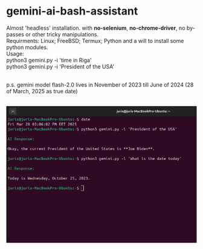 # gemini-ai-bash-assistant
Almost 'headless' installation. with <b>no-selenium</b>, <b>no-chrome-driver</b>, no by-passes or other tricky manipulations.
<br>  Requirments:
    Linux;
    FreeBSD;
    Termux;
    Python
    and
    a will to install some python modules.
<br>Usage:
<br>python3 gemini.py -i 'time in Riga'
<br>python3 gemini.py -i 'President of the USA'

<br>p.s. gemini model flash-2.0 lives in November of 2023 till June of 2024 (28 of March, 2025 as true date)

<br>![screenshot](1.png)
